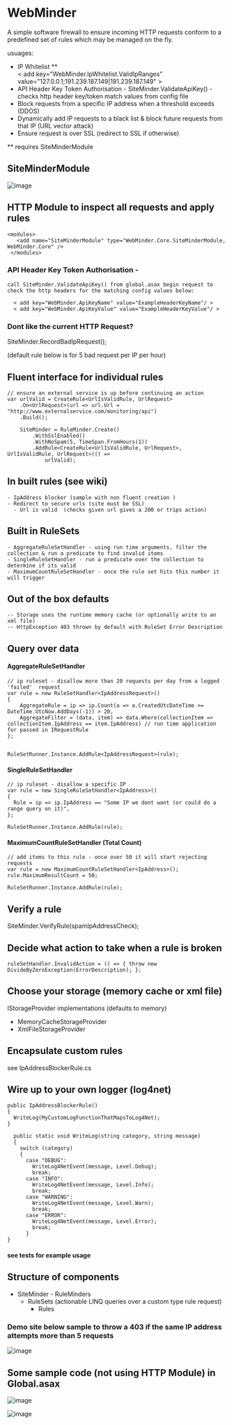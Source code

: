 #  WebMinder

A simple software firewall to ensure incoming HTTP requests conform to a predefined set of rules which may be managed on the fly.

usuages:

- IP Whitelist **  
      < add key="WebMinder.IpWhitelist.ValidIpRanges" value="127.0.0.1;191.239.187.149|191.239.187.149" >  <!-- * will allow all -->
- API Header Key Token Authorisation  - SiteMinder.ValidateApiKey() - checks http header key/token match values from config file
- Block requests from a specific IP address when a threshold exceeds  (DDOS)
- Dynamically add IP requests to a black list & block future requests from that IP (URL vector attack)
- Ensure request is over SSL (redirect to SSL if otherwise)


** requires SiteMinderModule


##  SiteMinderModule

![image](https://cloud.githubusercontent.com/assets/662868/11645428/6d63109c-9d8f-11e5-85bf-a0ade19bb635.png)



## HTTP Module to inspect all requests and apply rules

    <modules>
       <add name="SiteMinderModule" type="WebMinder.Core.SiteMinderModule, WebMinder.Core" />
     </modules>

### API Header Key Token Authorisation  -   
  
    call SiteMinder.ValidateApiKey() from global.asax begin request to check the http headers for the matching config values below:
    
      < add key="WebMinder.ApiKeyName" value="ExampleHeaderKeyName"/ >
      < add key="WebMinder.ApiKeyValue" value="ExampleHeaderKeyValue"/ >


###    Dont like the current HTTP Request?  

SiteMinder.RecordBadIpRequest();

(default rule below is for 5 bad request per IP per hour)

## Fluent interface for individual rules

    // ensure an external service is up before continuing an action
    var urlValid = CreateRule<UrlIsValidRule, UrlRequest>
        .On<UrlRequest>(url => url.Url = "http://www.externalservice.com/monitoring/api")
        .Build();

        SiteMinder = RuleMinder.Create()
            .WithSslEnabled()
            .WithNoSpam(5, TimeSpan.FromHours(1))
            .AddRule<CreateRule<UrlIsValidRule, UrlRequest>, UrlIsValidRule, UrlRequest>(() =>
                urlValid);


## In built rules (see wiki)

    - IpAddress blocker (sample with non fluent creation )
    - Redirect to secure urls (site must be SSL)
	  - Url is valid  (checks given url gives a 200 or trips action)

## Built in RuleSets

    - AggregateRuleSetHandler - using run time arguments, filter the collection & run a predicate to find invalid items
    - SingleRuleSetHandler - run a predicate over the collection to determine if its valid
    - MaximumCountRuleSetHandler - once the rule set hits this number it will trigger

## Out of the box defaults

    -- Storage uses the runtime memory cache (or optionally write to an xml file)
    -- HttpException 403 thrown by default with RuleSet Error Description


## Query over data
#### AggregateRuleSetHandler
    // ip ruleset - disallow more than 20 requests per day from a logged 'failed'  request
    var rule = new RuleSetHandler<IpAddressRequest>()
    {
        AggregateRule = ip => ip.Count(a => a.CreatedUtcDateTime >= DateTime.UtcNow.AddDays(-1)) > 20,
        AggregateFilter = (data, item) => data.Where(collectionItem => collectionItem.IpAddress == item.IpAddress) // run time application for passed in IRequestRule
    };


    RuleSetRunner.Instance.AddRule<IpAddressRequest>(rule);

#### SingleRuleSetHandler

    // ip ruleset - disallow a specific IP
    var rule = new SingleRuleSetHandler<IpAddress>()
    {
      Rule = ip => ip.IpAddress == "Some IP we dont want (or could do a range query on it)",
    };

    RuleSetRunner.Instance.AddRule(rule);

#### MaximumCountRuleSetHandler (Total Count)

    // add items to this rule - once over 50 it will start rejecting requests
    var rule = new MaximumCountRuleSetHandler<IpAddress>();
    rule.MaximumResultCount = 50;

    RuleSetRunner.Instance.AddRule(rule);

## Verify a rule

  SiteMinder.VerifyRule(spamIpAddressCheck);

## Decide what action to take when a rule is broken

	ruleSetHandler.InvalidAction = () => { throw new DivideByZeroException(ErrorDescription); };

## Choose your storage (memory cache or xml file)

IStorageProvider<T> implementations (defaults to memory)

- MemoryCacheStorageProvider
- XmlFileStorageProvider

## Encapsulate custom rules

  see IpAddressBlockerRule.cs

## Wire up to your own logger (log4net)
    public IpAddressBlockerRule()
    {
      WriteLog(MyCustomLogFunctionThatMapsToLog4Net);
    }

      public static void WriteLog(string category, string message)
      {
        switch (category)
        {
          case "DEBUG":
            WriteLog4NetEvent(message, Level.Debug);
            break;
          case "INFO":
            WriteLog4NetEvent(message, Level.Info);
            break;
          case "WARNING":
            WriteLog4NetEvent(message, Level.Warn);
            break;
          case "ERROR":
            WriteLog4NetEvent(message, Level.Error);
            break;
          }
    }

####  see tests for example usage

## Structure of components

  -   SiteMinder
    -  RuleMinders
        - RuleSets (actionable LINQ queries over a custom type rule request)
          - Rules


### Demo site below sample to throw a 403 if the same IP address attempts more than 5 requests

![image](https://cloud.githubusercontent.com/assets/662868/8301367/e1b3ad98-19bf-11e5-808b-cf874c871ef3.png)

## Some sample code (not using HTTP Module) in Global.asax

![image](https://cloud.githubusercontent.com/assets/662868/7762569/6d431512-0069-11e5-9b06-3e74bcf84a6d.png)


![image](https://cloud.githubusercontent.com/assets/662868/8300402/1a6a9e34-19b7-11e5-9a5c-b740f06e2354.png)